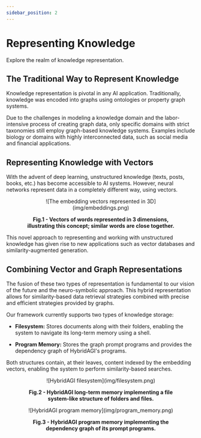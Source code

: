 ```yaml
---
sidebar_position: 2
---
```


# Representing Knowledge

Explore the realm of knowledge representation.

## The Traditional Way to Represent Knowledge

Knowledge representation is pivotal in any AI application. Traditionally, knowledge was encoded into graphs using ontologies or property graph systems.

Due to the challenges in modeling a knowledge domain and the labor-intensive process of creating graph data, only specific domains with strict taxonomies still employ graph-based knowledge systems. Examples include biology or domains with highly interconnected data, such as social media and financial applications.

## Representing Knowledge with Vectors

With the advent of deep learning, unstructured knowledge (texts, posts, books, etc.) has become accessible to AI systems. However, neural networks represent data in a completely different way, using vectors.

<figure>
  <p align="center">
    ![The embedding vectors represented in 3D](img/embeddings.png)
    <figcaption align="center"><b>Fig.1 - Vectors of words represented in 3 dimensions, illustrating this concept; similar words are close together.</b></figcaption>
  </p>
</figure>

This novel approach to representing and working with unstructured knowledge has given rise to new applications such as vector databases and similarity-augmented generation.

## Combining Vector and Graph Representations

The fusion of these two types of representation is fundamental to our vision of the future and the neuro-symbolic approach. This hybrid representation allows for similarity-based data retrieval strategies combined with precise and efficient strategies provided by graphs.

Our framework currently supports two types of knowledge storage:

- **Filesystem:** Stores documents along with their folders, enabling the system to navigate its long-term memory using a shell.
  
- **Program Memory:** Stores the graph prompt programs and provides the dependency graph of HybridAGI's programs.

Both structures contain, at their leaves, content indexed by the embedding vectors, enabling the system to perform similarity-based searches.

<figure>
  <p align="center">
    ![HybridAGI filesystem](img/filesystem.png)
    <figcaption align="center"><b>Fig.2 - HybridAGI long-term memory implementing a file system-like structure of folders and files.</b></figcaption>
  </p>
</figure>

<figure>
  <p align="center">
    ![HybridAGI program memory](img/program_memory.png)
    <figcaption align="center"><b>Fig.3 - HybridAGI program memory implementing the dependency graph of its prompt programs.</b></figcaption>
  </p>
</figure>